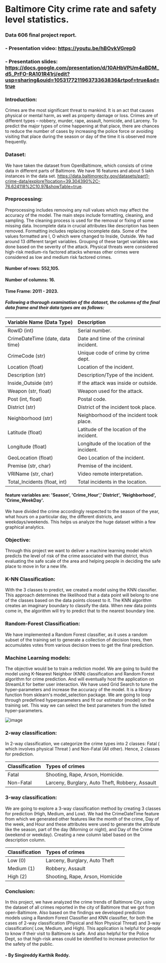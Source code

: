 # Baltimore City crime rate and safety level statistics.
### Data 606 final project report. 

### - Presentation video: https://youtu.be/hBOvkVGrep0
### - Presentation slides: https://docs.google.com/presentation/d/10AHbVPUm4aBDM_d5_PrFO-RA101R41rj/edit?usp=sharing&ouid=105317721196373363836&rtpof=true&sd=true

### Introduction: 
Crimes are the most significant threat to mankind. It is an act that causes physical or mental harm, as well as property damage or loss. Crimes are of different types – robbery, murder, rape, assault, homicide, and Larceny. To predict the major types of crime happening at that place, there are chances to reduce the number of cases by increasing the police force or avoiding visiting that place during the season or day of the time it is observed more frequently.

### Dataset: 
We have taken the dataset from OpenBaltimore, which consists of crime data in different parts of Baltimore. We have 16 features and about 5 lakh instances in the data set.
https://data.baltimorecity.gov/datasets/part1-crime-data/explore?location=39.304390%2C-76.624118%2C10.97&showTable=true. 

### Preprocessing: 
Preprocessing includes removing any null values which may affect the accuracy of the model. The main steps include formatting, cleaning, and sampling. The cleaning process is used for the removal or fixing of some missing data. Incomplete data in crucial attributes like description has been removed. Formatting includes replacing incomplete data. Some of the values formatted are I, O which were changed to Inside, Outside. We had around 13 different target variables. Grouping of these target variables was done based on the severity of the attack. Physical threats were considered high-risk medium-ris factored attacks whereas other crimes were considered as low and medium risk factored crimes.

#### Number of rows: 552,105. 

#### Number of columns: 16.

#### Time Frame: 2011 - 2023.

##### Following a thorough examination of the dataset, the columns of the final data frame and their data types are as follows:

| Variable Name (Data Type)          | Description                               |
| :-----------------------------------| :------------------------------------------- | 
| RowID (int)                        | Serial number.                            |
| CrimeDateTime (date, data time)     | Date and time of the criminal incident.   |
| CrimeCode (str)                    | Unique code of crime by crime dept.       |
| Location (float)                   | Location of the incident.                 |
| Description (str)                  | Description/Type of the incident.         | 
| Inside_Outside (str)               | If the attack was inside or outside.      |
| Weapon (str, float)                | Weapon used for the attack.               |
| Post (int, float)                  | Postal code.                              |
| District (str)                     | District of the incident took place.         |
| Neighborhood (str)                 | Neighborhood of the incident took place. | 
| Latitude (float)                   | Latitude of the location of the incident.         |
| Longitude (float)                  | Longitude of the location of the incident.        |
| GeoLocation (float)                | Geo Location of the incident.             |
| Premise (str, char)                | Premise of the incident.                  |
| VRIName (str, char)                | Video remote interpretation.              |
| Total_Incidents (float, int)       | Total incidents in the location.          |


#### feature variables are:  'Season', 'Crime_Hour',' District', 'Neighborhood', 'Crime_WeekDay'. 
We have divided the crime accordingly respected to the season of the year, what hours on a particular day, the different districts, and weekdays/weekends. This helps us analyze the huge dataset within a few graphical analytics. 

### Objective: 
Through this project we want to deliver a machine learning model which predicts the level of risk of the crime associated with that district, thus evaluating the safe scale of the area and helping people in deciding the safe place to move in for a new life.

### K-NN Classification:
With the 3 classes to predict, we created a model using the KNN classifier. This approach determines the likelihood that a data point will belong to one of the classes based on the data points closest to it. The KNN algorithm creates an imaginary boundary to classify the data. When new data points come in, the algorithm will try to predict that to the nearest boundary line.

### Random-Forest Classification:  
We have implemented a Random Forest classifier, as it uses a random subset of the training set to generate a collection of decision trees, then accumulates votes from various decision trees to get the final prediction.

### Machine Learning models: 
The objective would be to train a rediction model. We are going to build the model using K-Nearest Neighbor (KNN) classification and Random Forest algorithm for crime prediction. And will eventually host the application on StreamLit for better user interaction.
We have used Grid Search to tune the hyper-parameters and increase the accuracy of the model. It is a library function from sklearn's model_selection package. We are going to loop through predefined hyperparameters and fit our estimator (model) on the training set. This way we can select the best parameters from the listed hyper-parameters.


![image](https://github.com/DATA-606-SPRING-2023-TUE/Karthik_DATA606/assets/124107117/e848b6c7-4bc1-4afd-99cd-809c5f7f2405)





### 2-way classification: 
In 2-way classification, we categorize the crime types into 2 classes: Fatal ( which involves physical Threat ) and Non-Fatal (All other). Hence, 2 classes for prediction.

| Classification     | Types of crimes                                  |
| :---------------------| :------------------------------------------------ |
| Fatal              | Shooting, Rape, Arson, Homicide.                 |
| Non-Fatal          | Larceny, Burglary, Auto Theft, Robbery, Assault  |

### 3-way classification: 
We are going to explore a 3-way classification method by creating 3 classes for prediction (High, Medium, and Low). We had the CrimeDateTime feature from which we generated other features like the month of the crime, Day of the week, and Hour and these attributes were used to generate the attribute like the season, part of the day (Morning or night), and Day of the Crime (weekend or weekday).
Creating a new column label based on the description column. 

| Classification  | Types of crimes                 |
| :----------------| :--------------------------------- |
| Low (0)         | Larceny, Burglary, Auto Theft   |
| Medium (1)      | Robbery, Assault                |
| High (2)        | Shooting, Rape, Arson, Homicide |

### Conclusion: 
In this project, we have analyzed the crime trends of Baltimore City using the dataset of all crimes reported in the city of Baltimore that we got from open-Baltimore. Also based on the findings we developed prediction models using a Random Forest Classifier and KNN classifier, for both the cases of 2-way classification (Physical and Non Physical Threat) and 3-way classification( Low, Medium, and High). This application is helpful for people to know if their visit to Baltimore is safe. And also helpful for the Police Dept, so that high-risk areas could be identified to increase protection for the safety of the public.

#### - By Singireddy Karthik Reddy. 


